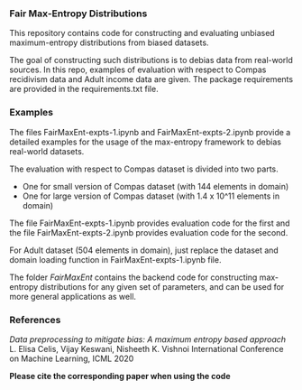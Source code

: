 ### Fair Max-Entropy Distributions

This repository contains code for constructing and evaluating unbiased maximum-entropy distributions from biased datasets.

The goal of constructing such distributions is to debias data from real-world sources. 
In this repo, examples of evaluation with respect to Compas recidivism data and Adult income data are given.
The package requirements are provided in the requirements.txt file.

### Examples

The files FairMaxEnt-expts-1.ipynb and FairMaxEnt-expts-2.ipynb provide a detailed examples for the usage of the max-entropy framework to debias real-world datasets.

The evaluation with respect to Compas dataset is divided into two parts.
- One for small version of Compas dataset (with 144 elements in domain)
- One for large version of Compas dataset (with 1.4 x 10^11 elements in domain)

The file FairMaxEnt-expts-1.ipynb provides evaluation code for the first and the file FairMaxEnt-expts-2.ipynb provides evaluation code for the second.

For Adult dataset (504 elements in domain), just replace the dataset and domain loading function in FairMaxEnt-expts-1.ipynb file.

The folder *FairMaxEnt* contains the backend code for constructing max-entropy distributions for any given set of parameters, and can be used for more general applications as well.

### References

*Data preprocessing to mitigate bias: A maximum entropy based approach*
L. Elisa Celis, Vijay Keswani, Nisheeth K. Vishnoi
International Conference on Machine Learning, ICML 2020

**Please cite the corresponding paper when using the code**
